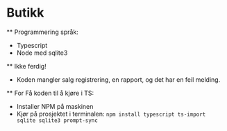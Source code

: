 # Butikk

** Programmering språk:
- Typescript
- Node med sqlite3


** Ikke ferdig!
- Koden mangler salg registrering, en rapport, og det har en feil melding.


** For Få koden til å kjøre i TS:
- Installer NPM på maskinen
- Kjør på prosjektet i terminalen: ```npm install typescript ts-import sqlite sqlite3 prompt-sync```
